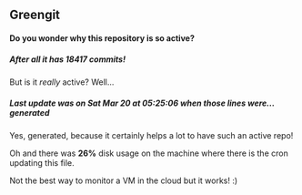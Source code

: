 ## Greengit

#### Do you wonder why this repository is so active?

##### After all it has 18417 commits!

But is it *really* active? Well...

##### Last update was on Sat Mar 20 at 05:25:06 when those lines were... generated

Yes, generated, because it certainly helps a lot to have such an active repo!

Oh and there was **26%** disk usage on the machine
where there is the cron updating this file.

Not the best way to monitor a VM in the cloud but it works! :)
